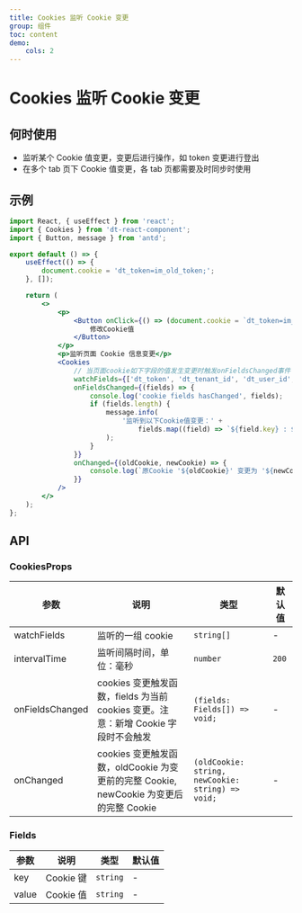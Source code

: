 ```yaml
---
title: Cookies 监听 Cookie 变更
group: 组件
toc: content
demo:
    cols: 2
---
```


# Cookies 监听 Cookie 变更

## 何时使用

-   监听某个 Cookie 值变更，变更后进行操作，如 token 变更进行登出
-   在多个 tab 页下 Cookie 值变更，各 tab 页都需要及时同步时使用

## 示例

```jsx
import React, { useEffect } from 'react';
import { Cookies } from 'dt-react-component';
import { Button, message } from 'antd';

export default () => {
    useEffect(() => {
        document.cookie = 'dt_token=im_old_token;';
    }, []);

    return (
        <>
            <p>
                <Button onClick={() => (document.cookie = `dt_token=im_new_token_${Date.now()};`)}>
                    修改Cookie值
                </Button>
            </p>
            <p>监听页面 Cookie 信息变更</p>
            <Cookies
                // 当页面cookie如下字段的值发生变更时触发onFieldsChanged事件
                watchFields={['dt_token', 'dt_tenant_id', 'dt_user_id', 'project_id']}
                onFieldsChanged={(fields) => {
                    console.log('cookie fields hasChanged', fields);
                    if (fields.length) {
                        message.info(
                            '监听到以下Cookie值变更：' +
                                fields.map((field) => `${field.key} : ${field.value}`).join(',')
                        );
                    }
                }}
                onChanged={(oldCookie, newCookie) => {
                    console.log(`原Cookie '${oldCookie}' 变更为 '${newCookie}'`);
                }}
            />
        </>
    );
};
```

## API

### CookiesProps

| 参数            | 说明                                                                                   | 类型                                              | 默认值 |
| --------------- | -------------------------------------------------------------------------------------- | ------------------------------------------------- | ------ |
| watchFields     | 监听的一组 cookie                                                                      | `string[]`                                        | -      |
| intervalTime    | 监听间隔时间，单位：毫秒                                                               | `number`                                          | `200`  |
| onFieldsChanged | cookies 变更触发函数，fields 为当前 cookies 变更。注意：新增 Cookie 字段时不会触发     | `(fields: Fields[]) => void;`                     | -      |
| onChanged       | cookies 变更触发函数，oldCookie 为变更前的完整 Cookie, newCookie 为变更后的完整 Cookie | `(oldCookie: string, newCookie: string) => void;` | -      |

### Fields

| 参数  | 说明      | 类型     | 默认值 |
| ----- | --------- | -------- | ------ |
| key   | Cookie 键 | `string` | -      |
| value | Cookie 值 | `string` | -      |
